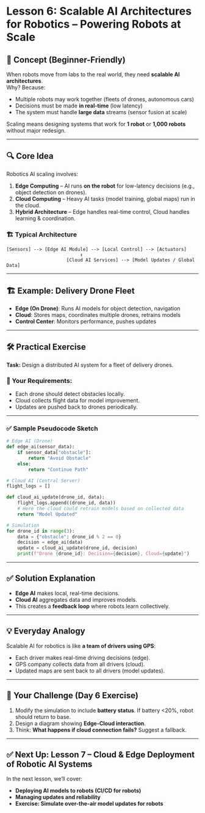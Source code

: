  
# Lesson 6: Scalable AI Architectures for Robotics – Powering Robots at Scale

## 🧠 Concept (Beginner-Friendly)
When robots move from labs to the real world, they need **scalable AI architectures**.  
Why? Because:
- Multiple robots may work together (fleets of drones, autonomous cars)
- Decisions must be made **in real-time** (low latency)
- The system must handle **large data** streams (sensor fusion at scale)

Scaling means designing systems that work for **1 robot** or **1,000 robots** without major redesign.

---

## 🔍 Core Idea
Robotics AI scaling involves:
1. **Edge Computing** – AI runs **on the robot** for low-latency decisions (e.g., object detection on drones).
2. **Cloud Computing** – Heavy AI tasks (model training, global maps) run in the cloud.
3. **Hybrid Architecture** – Edge handles real-time control, Cloud handles learning & coordination.

### 🏗 Typical Architecture
```
[Sensors] --> [Edge AI Module] --> [Local Control] --> [Actuators]
                           ↕
                      [Cloud AI Services] --> [Model Updates / Global Data]
```

---

## 🏗 Example: Delivery Drone Fleet
- **Edge (On Drone)**: Runs AI models for object detection, navigation
- **Cloud**: Stores maps, coordinates multiple drones, retrains models
- **Control Center**: Monitors performance, pushes updates

---

## 🛠 Practical Exercise
**Task:** Design a distributed AI system for a fleet of delivery drones.

### 📝 Your Requirements:
- Each drone should detect obstacles locally.
- Cloud collects flight data for model improvement.
- Updates are pushed back to drones periodically.

---

### ✅ Sample Pseudocode Sketch

```python
# Edge AI (Drone)
def edge_ai(sensor_data):
    if sensor_data["obstacle"]:
        return "Avoid Obstacle"
    else:
        return "Continue Path"

# Cloud AI (Central Server)
flight_logs = []

def cloud_ai_update(drone_id, data):
    flight_logs.append((drone_id, data))
    # Here the cloud could retrain models based on collected data
    return "Model Updated"

# Simulation
for drone_id in range(3):
    data = {"obstacle": drone_id % 2 == 0}
    decision = edge_ai(data)
    update = cloud_ai_update(drone_id, decision)
    print(f"Drone {drone_id}: Decision={decision}, Cloud={update}")
```

---

## ✅ Solution Explanation
- **Edge AI** makes local, real-time decisions.
- **Cloud AI** aggregates data and improves models.
- This creates a **feedback loop** where robots learn collectively.

---

## 💡 Everyday Analogy
Scalable AI for robotics is like **a team of drivers using GPS**:
- Each driver makes real-time driving decisions (edge).
- GPS company collects data from all drivers (cloud).
- Updated maps are sent back to all drivers (model updates).

---

## 🎯 Your Challenge (Day 6 Exercise)
1. Modify the simulation to include **battery status**. If battery <20%, robot should return to base.
2. Design a diagram showing **Edge-Cloud interaction**.
3. Think: **What happens if cloud connection fails?** Suggest a fallback.

---

## ✅ Next Up: Lesson 7 – Cloud & Edge Deployment of Robotic AI Systems

In the next lesson, we’ll cover:
- **Deploying AI models to robots (CI/CD for robots)**
- **Managing updates and reliability**
- **Exercise: Simulate over-the-air model updates for robots**

